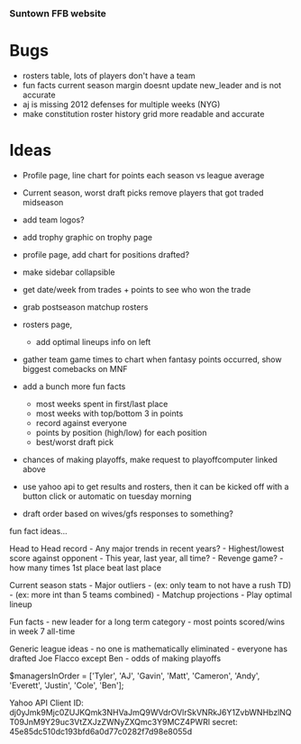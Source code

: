 ### Suntown FFB website

# Bugs
- rosters table, lots of players don't have a team
- fun facts current season margin doesnt update new_leader and is not accurate
- aj is missing 2012 defenses for multiple weeks (NYG)
- make constitution roster history grid more readable and accurate

# Ideas

- Profile page, line chart for points each season vs league average
- Current season, worst draft picks remove players that got traded midseason
- add team logos?
- add trophy graphic on trophy page
- profile page, add chart for positions drafted?
- make sidebar collapsible
- get date/week from trades + points to see who won the trade
- grab postseason matchup rosters
- rosters page,
    - add optimal lineups info on left
- gather team game times to chart when fantasy points occurred, show biggest comebacks on MNF
- add a bunch more fun facts
    - most weeks spent in first/last place
    - most weeks with top/bottom 3 in points
    - record against everyone
    - points by position (high/low) for each position
    - best/worst draft pick
- chances of making playoffs, make request to playoffcomputer linked above
- use yahoo api to get results and rosters, then it can be kicked off with a button click or automatic on tuesday morning

- draft order based on wives/gfs responses to something?


fun fact ideas...

Head to Head record
    - Any major trends in recent years?
    - Highest/lowest score against opponent
        - This year, last year, all time?
    - Revenge game? 
    - how many times 1st place beat last place
    
Current season stats
    - Major outliers
        - (ex: only team to not have a rush TD)
        - (ex: more int than 5 teams combined)
    - Matchup projections
    - Play optimal lineup

Fun facts
    - new leader for a long term category
    - most points scored/wins in week 7 all-time

Generic league ideas
    - no one is mathematically eliminated
    - everyone has drafted Joe Flacco except Ben
    - odds of making playoffs



$managersInOrder = ['Tyler', 'AJ', 'Gavin', 'Matt', 'Cameron', 'Andy', 'Everett', 'Justin', 'Cole', 'Ben'];

Yahoo API
Client ID: dj0yJmk9Mjc0ZUJKQmk3NHVaJmQ9WVdrOVlrSkVNRkJ6Y1ZvbWNHbzlNQT09JnM9Y29uc3VtZXJzZWNyZXQmc3Y9MCZ4PWRl
secret: 45e85dc510dc193bfd6a0d77c0282f7d98e8055d